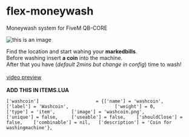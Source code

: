 # flex-moneywash
Moneywash system for FiveM QB-CORE

![this is an image](https://i.imgur.com/e7jNZaL.png)

Find the location and start wahing your **markedbills**.<br>
Before washing insert **a coin** into the machine.<br>
After that you have (_default 2mins but change in config_) time to wash!
<br>
<br>
[video preview](https://streamable.com/pbrkn8)
<br>
<br>
**ADD THIS IN ITEMS.LUA**

	['washcoin'] 				 	 = {['name'] = 'washcoin', 			  	  		['label'] = 'Washcoin', 				['weight'] = 0, 		['type'] = 'item', 		['image'] = 'washcoin.png', 			['unique'] = false, 	['useable'] = false, 	['shouldClose'] = false,	['combinable'] = nil,   ['description'] = 'Coin for washingmachine'},
